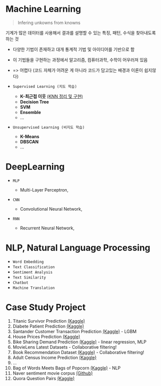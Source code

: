# Machine Learning
> Infering unkowns from knowns

기계가 많은 데이터를 사용해서 결과를 설명할 수 있는 특징, 패턴, 수식을 찾아내도록 하는   것

- 다양한 기법이 존재하고 대개 통계적 기법 및 아이디어를 기반으로 함
- 이 기법들을 구현하는 과정에서 알고리즘, 컴퓨터과학, 수학이 어우러져 있음
- => 어렵다 (코드 자체가 어려운 게 아니라 코드가 담고있는 배경과 이론이 쉽지않다)

- ``Supervised Learning (지도 학습)``
  - **K-최근접 이웃** [(KNN 정리 및 구현)](https://github.com/plibi/Machine-Learning/blob/master/KNN.ipynb)
  - **Decision Tree**
  - **SVM**
  - **Ensemble**
  - ...
- ``Unsupervised Learning (비지도 학습)``
  - **K-Means**
  - **DBSCAN**
  - ...

# DeepLearning

- ``MLP``
  - Multi-Layer Perceptron, 

- ``CNN``
  - Convolutional Neural Network, 

- ``RNN``
  - Recurrent Neural Network, 




# NLP, Natural Language Processing

- ``Word Embedding``
- ``Text Classification``
- ``Sentiment Analysis``
- ``Text Similarity``
- ``Chatbot``
- ``Machine Translation``




# Case Study Project
  1. Titanic Survivor Prediction [(Kaggle)](https://www.kaggle.com/c/titanic)
  2. Diabete Patient Prediction [(Kaggle)](https://www.kaggle.com/uciml/pima-indians-diabetes-database)
  3. Santander Customer Transaction Prediction [(Kaggle)](https://www.kaggle.com/c/santander-customer-transaction-prediction/) - LGBM
  4. House Prices Prediction [(Kaggle)](https://www.kaggle.com/c/house-prices-advanced-regression-techniques/overview)
  5. Bike Sharing Demand Prediction [(Kaggle)](https://www.kaggle.com/c/bike-sharing-demand/) - linear regression, MLP
  6. MovieLens Latest Datasets - Collaborative filtering!
  7. Book Recommendation Dataset [(Kaggle)](https://www.kaggle.com/arashnic/book-recommendation-dataset) - Collaborative filtering!
  8. Adult Census Income Prediction [(Kaggle)](https://www.kaggle.com/uciml/adult-census-income)
  9. ...
  10. Bag of Words Meets Bags of Popcorn [(Kaggle)](https://www.kaggle.com/c/word2vec-nlp-tutorial/data) - NLP
  11. Naver sentiment movie corpus [(Github)](https://github.com/e9t/nsmc)
  12. Quora Question Pairs [(Kaggle)]()

